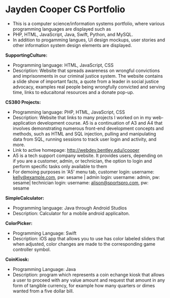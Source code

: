# Jayden Cooper CS Portfolio
- This is a computer science/information systems portfolio, where various programming languages are displayed such as 
- PHP, HTML, JavaScript, Java, Swift, Python, and MySQL. 
- In addition to progamming langues, UI design mockups, user stories and other information system design elements are displayed.

**SupportingCulture:** 
  - Programming language: HTML, JavaScript, CSS
  - Description: Website that spreads awareness on wrongful convictions and imprisonments in our criminal justice system. The website contains
                 a slide show of important facts, a quote from a leader in social justice advocacy, examples real people being wrongfully 
                 convicted and serving time, links to educaitonal resources and a donate pop-up.
     
**CS380 Projects:** 
  - Programming language: PHP, HTML, JavaScript, CSS
  - Description: Website that links to many projects I worked on in my web-application development course. A5 is a continuation of A3 and A4 that involves                  demonstrating numerous front-end development concepts and methods, such as HTML and SQL injection, pulling and manipulating data from SQL,                    running sessions to track user login and activity, and more.
  - Link to active homepage: http://webdev.bentley.edu/jcooper
  - A5 is a tech support company website. It provides users, depending on if you are a customer, admin, or technician, the option to login and perform         specific tasks only available to them
  - For demoing purposes in 'A5' menu tab, customer login: username: kelly@example.com, pw: sesame |
                          admin login:  username: admin, pw: sesame|
                          technician login: username: alison@sportspro.com, pw: sesame
                        
  
  
**SimpleCalculator:** 
  - Programming language: Java through Android Studios
  - Description: Calculator for a mobile android applicaiton.
         
**ColorPicker:**
  - Programming Language: Swift
  - Description: iOS app that allows you to use has color labeled sliders that when adjusted, color changes are made to the corresponding game controller                   symbol.
  
**CoinKiosk:** 
  - Programming Language: Java
  - Description: program which represents a coin echange kiosk that allows a user to proceed with any value amount and request that amount in any form of                   tangible currency, for example how many quarters or dimes wanted from a five dollar bill.
